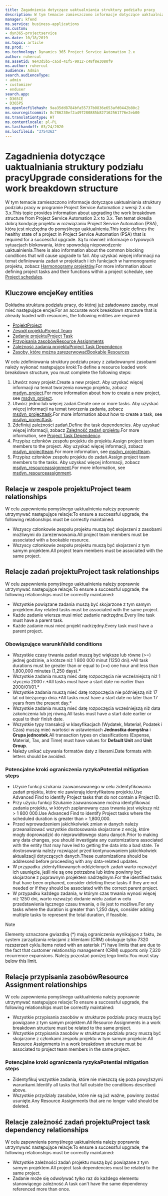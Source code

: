 ```yaml
---
title: Zagadnienia dotyczące uaktualniania struktury podziału pracy
description: W tym temacie zamieszczono informacje dotyczące uaktualniania struktury podziału pracy w programie Project Service Automation z wersji 2.x do 3.x.
manager: kfend
ms.service: business-applications
ms.custom:
- dyn365-projectservice
ms.date: 10/18/2019
ms.topic: article
ms.prod: ''
ms.technology: Dynamics 365 Project Service Automation 2.x
author: ruhercul
ms.assetid: 9e43d5b5-ca5d-41f5-9012-c48f8e3080f9
ms.author: ruhercul
audience: Admin
search.audienceType:
- admin
- customizer
- enduser
search.app:
- D365CE
- D365PS
ms.openlocfilehash: 9aa35dd8784bfa55737b0836e653afd0442b80c2
ms.sourcegitcommit: 8c786230ef2a497280885b827162561776e2eb00
ms.translationtype: HT
ms.contentlocale: pl-PL
ms.lasthandoff: 03/24/2020
ms.locfileid: "3754362"
---
```

# <a name="upgrade-considerations-for-the-work-breakdown-structure"></a><span data-ttu-id="d7ff6-103">Zagadnienia dotyczące uaktualniania struktury podziału pracy</span><span class="sxs-lookup"><span data-stu-id="d7ff6-103">Upgrade considerations for the work breakdown structure</span></span>
<span data-ttu-id="d7ff6-104">W tym temacie zamieszczono informacje dotyczące uaktualniania struktury podziału pracy w programie Project Service Automation z wersji 2.x do 3.x.</span><span class="sxs-lookup"><span data-stu-id="d7ff6-104">This topic provides information about upgrading the work breakdown structure from Project Service Automation 2.x to 3.x.</span></span> <span data-ttu-id="d7ff6-105">Ten temat określa dobrą kondycję projektu w rozwiązaniu Project Service Automation (PSA), która jest niezbędna do pomyślnego uaktualnienia.</span><span class="sxs-lookup"><span data-stu-id="d7ff6-105">This topic defines the healthy state of a project in Project Service Automation (PSA) that is required for a successful upgrade.</span></span> <span data-ttu-id="d7ff6-106">Są tu również informacje o typowych sytuacjach blokowania, które spowodują niepowodzenie uaktualnienia.</span><span class="sxs-lookup"><span data-stu-id="d7ff6-106">There is also information about the common blocking conditions that will cause upgrade to fail.</span></span> <span data-ttu-id="d7ff6-107">Aby uzyskać więcej informacji na temat definiowania zadań w projektach i ich funkcjach w harmonogramie projektu, zobacz [Harmonogramy projektów](project-creating.md).</span><span class="sxs-lookup"><span data-stu-id="d7ff6-107">For more information about defining project tasks and their functions within a project schedule, see [Project schedules](project-creating.md).</span></span>

## <a name="key-entities"></a><span data-ttu-id="d7ff6-108">Kluczowe encje</span><span class="sxs-lookup"><span data-stu-id="d7ff6-108">Key entities</span></span>
<span data-ttu-id="d7ff6-109">Dokładna struktura podziału pracy, do której już załadowano zasoby, musi mieć następujące encje:</span><span class="sxs-lookup"><span data-stu-id="d7ff6-109">For an accurate work breakdown structure that is already loaded with resources, the following entities are required:</span></span>

- [<span data-ttu-id="d7ff6-110">Projekt</span><span class="sxs-lookup"><span data-stu-id="d7ff6-110">Project</span></span>](../developer/entities/msdyn_project.md)
- [<span data-ttu-id="d7ff6-111">Zespół projektu</span><span class="sxs-lookup"><span data-stu-id="d7ff6-111">Project Team</span></span>](../developer/entities/msdyn_projectteam.md)
- [<span data-ttu-id="d7ff6-112">Zadanie projektu</span><span class="sxs-lookup"><span data-stu-id="d7ff6-112">Project Task</span></span>](../developer/entities/msdyn_projecttask.md)
- [<span data-ttu-id="d7ff6-113">Przypisania zasobów</span><span class="sxs-lookup"><span data-stu-id="d7ff6-113">Resource Assignments</span></span>](../developer/entities/msdyn_resourceassignment.md)
- [<span data-ttu-id="d7ff6-114">Zależność zadania projektu</span><span class="sxs-lookup"><span data-stu-id="d7ff6-114">Project Task Dependency</span></span>](../developer/entities/msdyn_projecttaskdependency.md)
- [<span data-ttu-id="d7ff6-115">Zasoby, które można zarezerwować</span><span class="sxs-lookup"><span data-stu-id="d7ff6-115">Bookable Resources</span></span>](../developer/entities/bookableresource.md)

<span data-ttu-id="d7ff6-116">W celu zdefiniowania struktury podziału pracy z załadowanymi zasobami należy wykonać następujące kroki:</span><span class="sxs-lookup"><span data-stu-id="d7ff6-116">To define a resource loaded work breakdown structure, you must complete the following steps:</span></span>

1. <span data-ttu-id="d7ff6-117">Utwórz nowy projekt.</span><span class="sxs-lookup"><span data-stu-id="d7ff6-117">Create a new project.</span></span> <span data-ttu-id="d7ff6-118">Aby uzyskać więcej informacji na temat tworzenia nowego projektu, zobacz [msdyn_project](../developer/entities/msdyn_project.md).</span><span class="sxs-lookup"><span data-stu-id="d7ff6-118">For more information about how to create a new project, see [msdyn_project](../developer/entities/msdyn_project.md).</span></span>
2. <span data-ttu-id="d7ff6-119">Utwórz jedno lub więcej zadań.</span><span class="sxs-lookup"><span data-stu-id="d7ff6-119">Create one or more tasks.</span></span> <span data-ttu-id="d7ff6-120">Aby uzyskać więcej informacji na temat tworzenia zadania, zobacz [msdyn_projecttask](../developer/entities/msdyn_projecttask.md).</span><span class="sxs-lookup"><span data-stu-id="d7ff6-120">For more information about how to create a task, see [msdyn_projecttask](../developer/entities/msdyn_projecttask.md).</span></span>
3. <span data-ttu-id="d7ff6-121">Zdefiniuj zależności zadań.</span><span class="sxs-lookup"><span data-stu-id="d7ff6-121">Define the task dependencies.</span></span> <span data-ttu-id="d7ff6-122">Aby uzyskać więcej informacji, zobacz [Zależność zadań projektu](../developer/entities/msdyn_projecttaskdependency.md).</span><span class="sxs-lookup"><span data-stu-id="d7ff6-122">For more information, see [Project Task Dependency](../developer/entities/msdyn_projecttaskdependency.md).</span></span>
4. <span data-ttu-id="d7ff6-123">Przypisz członków zespołu projektu do projektu.</span><span class="sxs-lookup"><span data-stu-id="d7ff6-123">Assign project team members to the project.</span></span> <span data-ttu-id="d7ff6-124">Aby uzyskać więcej informacji, zobacz [msdyn_projectteam](../developer/entities/msdyn_projectteam.md).</span><span class="sxs-lookup"><span data-stu-id="d7ff6-124">For more information, see [msdyn_projectteam](../developer/entities/msdyn_projectteam.md).</span></span>
5. <span data-ttu-id="d7ff6-125">Przypisz członków zespołu projektu do zadań.</span><span class="sxs-lookup"><span data-stu-id="d7ff6-125">Assign project team members to the tasks.</span></span> <span data-ttu-id="d7ff6-126">Aby uzyskać więcej informacji, zobacz [msdyn_resourceassignment](../developer/entities/msdyn_resourceassignment.md).</span><span class="sxs-lookup"><span data-stu-id="d7ff6-126">For more information, see [msdyn_resourceassignment](../developer/entities/msdyn_resourceassignment.md).</span></span>

## <a name="project-team-relationships"></a><span data-ttu-id="d7ff6-127">Relacje w zespole projektu</span><span class="sxs-lookup"><span data-stu-id="d7ff6-127">Project team relationships</span></span>

<span data-ttu-id="d7ff6-128">W celu zapewnienia pomyślnego uaktualnienia należy poprawnie utrzymywać następujące relacje:</span><span class="sxs-lookup"><span data-stu-id="d7ff6-128">To ensure a successful upgrade, the following relationships must be correctly maintained:</span></span>
- <span data-ttu-id="d7ff6-129">Wszyscy członkowie zespołu projektu muszą być skojarzeni z zasobami możliwymi do zarezerwowania.</span><span class="sxs-lookup"><span data-stu-id="d7ff6-129">All project team members must be associated with a bookable resource.</span></span>
- <span data-ttu-id="d7ff6-130">Wszyscy członkowie zespołu projektu muszą być skojarzeni z tym samym projektem.</span><span class="sxs-lookup"><span data-stu-id="d7ff6-130">All project team members must be associated with the same project.</span></span> 

## <a name="project-task-relationships"></a><span data-ttu-id="d7ff6-131">Relacje zadań projektu</span><span class="sxs-lookup"><span data-stu-id="d7ff6-131">Project task relationships</span></span>
<span data-ttu-id="d7ff6-132">W celu zapewnienia pomyślnego uaktualnienia należy poprawnie utrzymywać następujące relacje:</span><span class="sxs-lookup"><span data-stu-id="d7ff6-132">To ensure a successful upgrade, the following relationships must be correctly maintained:</span></span>

- <span data-ttu-id="d7ff6-133">Wszystkie powiązane zadania muszą być skojarzone z tym samym projektem.</span><span class="sxs-lookup"><span data-stu-id="d7ff6-133">Any related tasks must be associated with the same project.</span></span>
- <span data-ttu-id="d7ff6-134">Każde zadanie wiersza musi mieć zadanie nadrzędne.</span><span class="sxs-lookup"><span data-stu-id="d7ff6-134">Every line task must have a parent task.</span></span>
- <span data-ttu-id="d7ff6-135">Każde zadanie musi mieć projekt nadrzędny.</span><span class="sxs-lookup"><span data-stu-id="d7ff6-135">Every task must have a parent project.</span></span>

### <a name="valid-conditions"></a><span data-ttu-id="d7ff6-136">Obowiązujące warunki</span><span class="sxs-lookup"><span data-stu-id="d7ff6-136">Valid conditions</span></span>

- <span data-ttu-id="d7ff6-137">Wszystkie czasy trwania zadań muszą być większe lub równe (>=) jednej godzinie, a krótsze niż 1 800 000 minut (1250 dni).\*</span><span class="sxs-lookup"><span data-stu-id="d7ff6-137">All task durations must be greater than or equal to (>=) one hour and less than 1,800,000 minutes (1,250 days).\*</span></span>
- <span data-ttu-id="d7ff6-138">Wszystkie zadania muszą mieć datę rozpoczęcia nie wcześniejszą niż 1 stycznia 2000 r.\*</span><span class="sxs-lookup"><span data-stu-id="d7ff6-138">All tasks must have a start date no earlier than 2000/01/01.\*</span></span>
- <span data-ttu-id="d7ff6-139">Wszystkie zadania muszą mieć datę rozpoczęcia nie późniejszą niż 17 lat od bieżącego dnia.\*</span><span class="sxs-lookup"><span data-stu-id="d7ff6-139">All tasks must have a start date no later than 17 years from the present day.\*</span></span>
- <span data-ttu-id="d7ff6-140">Wszystkie zadania muszą mieć datę rozpoczęcia wcześniejszą niż data zakończenia lub jej równą.</span><span class="sxs-lookup"><span data-stu-id="d7ff6-140">All tasks must have a start date earlier or equal to their finish date.</span></span>
- <span data-ttu-id="d7ff6-141">Wszystkie typy transakcji w klasyfikacjach (Wydatek, Materiał, Podatek i Czas) muszą mieć wartości w ustawieniach **Jednostka domyślna** i **Grupa jednostek**.</span><span class="sxs-lookup"><span data-stu-id="d7ff6-141">All transaction types on classifications (Expense, Material, Tax, and Time) must have values for **Default Unit** and **Unit Group**.</span></span>
- <span data-ttu-id="d7ff6-142">Należy unikać używania formatów daty z literami.</span><span class="sxs-lookup"><span data-stu-id="d7ff6-142">Date formats with letters should be avoided.</span></span>

### <a name="potential-mitigation-steps"></a><span data-ttu-id="d7ff6-143">Potencjalne kroki ograniczenia ryzyka</span><span class="sxs-lookup"><span data-stu-id="d7ff6-143">Potential mitigation steps</span></span>
- <span data-ttu-id="d7ff6-144">Użycie funkcji szukania zaawansowanego w celu zidentyfikowania zadań projektu, które nie zawierają identyfikatora projektu.</span><span class="sxs-lookup"><span data-stu-id="d7ff6-144">Use Advanced Find to identify Project tasks that do not contain a Project ID.</span></span>
- <span data-ttu-id="d7ff6-145">Przy użyciu funkcji Szukanie zaawansowane można identyfikować zadania projektu, w których zaplanowany czas trwania jest większy niż > 1 800 000.</span><span class="sxs-lookup"><span data-stu-id="d7ff6-145">Use Advanced Find to identify Project tasks where the scheduled duration is greater than > 1,800,000.</span></span>
- <span data-ttu-id="d7ff6-146">Przed wprowadzeniem jakichkolwiek zmian w danych należy przeanalizować wszystkie dostosowania skojarzone z encją, które mogły doprowadzić do nieprawidłowego stanu danych.</span><span class="sxs-lookup"><span data-stu-id="d7ff6-146">Prior to making any data changes, you should investigate any customizations associated with the entity that may have led to getting the data into a bad state.</span></span> <span data-ttu-id="d7ff6-147">Te dostosowania należy rozwiązać przed kontynuowaniem jakichkolwiek aktualizacji dotyczących danych.</span><span class="sxs-lookup"><span data-stu-id="d7ff6-147">These customizations should be addressed before proceeding with any data-related updates.</span></span>
- <span data-ttu-id="d7ff6-148">W przypadku zidentyfikowanych oddzielonych zadań warto rozważyć ich usunięcie, jeśli nie są one potrzebne lub które powinny być skojarzone z poprawnym projektem nadrzędnym.</span><span class="sxs-lookup"><span data-stu-id="d7ff6-148">For the identified tasks that have been orphaned, consider deleting these tasks if they are not needed or if they should be associated with the correct parent project.</span></span>
- <span data-ttu-id="d7ff6-149">W przypadku każdego zadania, w którym czas trwania wynosi więcej niż 1250 dni, warto rozważyć dodanie wielu zadań w celu przedstawienia łącznego czasu trwania, o ile jest to możliwe.</span><span class="sxs-lookup"><span data-stu-id="d7ff6-149">For any tasks where the duration is greater than 1,250 days, consider adding multiple tasks to represent the total duration, if feasible.</span></span>

> [!NOTE]
> <span data-ttu-id="d7ff6-150">Elementy oznaczone gwiazdką (\*) mają ograniczenia wynikające z faktu, że system zarządzania relacjami z klientami (CRM) obsługuje tylko 7320 rozszerzeń cyklu.</span><span class="sxs-lookup"><span data-stu-id="d7ff6-150">Items noted with an asterisk (\*) have limits that are due to the fact that customer relationship management (CRM) supports only 7,320 recurrence expansions.</span></span> <span data-ttu-id="d7ff6-151">Należy pozostać poniżej tego limitu.</span><span class="sxs-lookup"><span data-stu-id="d7ff6-151">You must stay below this limit.</span></span>

## <a name="resource-assignment-relationships"></a><span data-ttu-id="d7ff6-152">Relacje przypisania zasobów</span><span class="sxs-lookup"><span data-stu-id="d7ff6-152">Resource Assignment relationships</span></span>
<span data-ttu-id="d7ff6-153">W celu zapewnienia pomyślnego uaktualnienia należy poprawnie utrzymywać następujące relacje:</span><span class="sxs-lookup"><span data-stu-id="d7ff6-153">To ensure a successful upgrade, the following relationships must be correctly maintained:</span></span>

- <span data-ttu-id="d7ff6-154">Wszystkie przypisania zasobów w strukturze podziału pracy muszą być powiązane z tym samym projektem.</span><span class="sxs-lookup"><span data-stu-id="d7ff6-154">All Resource Assignments in a work breakdown structure must be related to the same project.</span></span>
- <span data-ttu-id="d7ff6-155">Wszystkie przypisania zasobów w strukturze podziału pracy muszą być skojarzone z członkami zespołu projektu w tym samym projekcie.</span><span class="sxs-lookup"><span data-stu-id="d7ff6-155">All Resource Assignments in a work breakdown structure must be associated to project team members in the same project.</span></span>

### <a name="potential-mitigation-steps"></a><span data-ttu-id="d7ff6-156">Potencjalne kroki ograniczenia ryzyka</span><span class="sxs-lookup"><span data-stu-id="d7ff6-156">Potential mitigation steps</span></span>
- <span data-ttu-id="d7ff6-157">Zidentyfikuj wszystkie zadania, które nie mieszczą się poza powyższymi warunkami.</span><span class="sxs-lookup"><span data-stu-id="d7ff6-157">Identify all tasks that fall outside the conditions described above.</span></span>  
- <span data-ttu-id="d7ff6-158">Wszystkie przydziały zasobów, które nie są już ważne, powinny zostać usunięte.</span><span class="sxs-lookup"><span data-stu-id="d7ff6-158">Any Resource Assignments that are no longer valid should be deleted.</span></span>

## <a name="project-task-dependency-relationships"></a><span data-ttu-id="d7ff6-159">Relacje zależność zadań projektu</span><span class="sxs-lookup"><span data-stu-id="d7ff6-159">Project task dependency relationships</span></span>
<span data-ttu-id="d7ff6-160">W celu zapewnienia pomyślnego uaktualnienia należy poprawnie utrzymywać następujące relacje:</span><span class="sxs-lookup"><span data-stu-id="d7ff6-160">To ensure a successful upgrade, the following relationships must be correctly maintained:</span></span>

- <span data-ttu-id="d7ff6-161">Wszystkie zależności zadań projektu muszą być powiązane z tym samym projektem.</span><span class="sxs-lookup"><span data-stu-id="d7ff6-161">All project task dependencies must be related to the same project.</span></span>
- <span data-ttu-id="d7ff6-162">Zadanie może się odwoływać tylko raz do każdego elementu stanowiącego zależność.</span><span class="sxs-lookup"><span data-stu-id="d7ff6-162">A task can't have the same dependency referenced more than once.</span></span>
